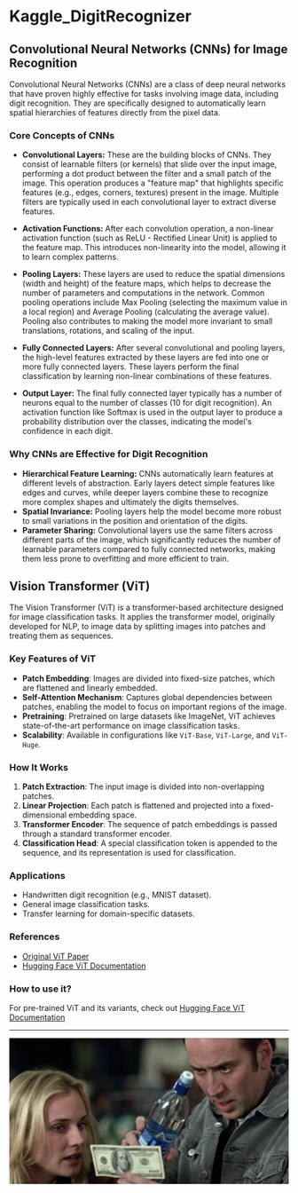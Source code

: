 # Kaggle_DigitRecognizer

## Convolutional Neural Networks (CNNs) for Image Recognition

Convolutional Neural Networks (CNNs) are a class of deep neural networks that have proven highly effective for tasks involving image data, including digit recognition. They are specifically designed to automatically learn spatial hierarchies of features directly from the pixel data.

### Core Concepts of CNNs

- **Convolutional Layers:** These are the building blocks of CNNs. They consist of learnable filters (or kernels) that slide over the input image, performing a dot product between the filter and a small patch of the image. This operation produces a "feature map" that highlights specific features (e.g., edges, corners, textures) present in the image. Multiple filters are typically used in each convolutional layer to extract diverse features.

- **Activation Functions:** After each convolution operation, a non-linear activation function (such as ReLU - Rectified Linear Unit) is applied to the feature map. This introduces non-linearity into the model, allowing it to learn complex patterns.

- **Pooling Layers:** These layers are used to reduce the spatial dimensions (width and height) of the feature maps, which helps to decrease the number of parameters and computations in the network. Common pooling operations include Max Pooling (selecting the maximum value in a local region) and Average Pooling (calculating the average value). Pooling also contributes to making the model more invariant to small translations, rotations, and scaling of the input.

- **Fully Connected Layers:** After several convolutional and pooling layers, the high-level features extracted by these layers are fed into one or more fully connected layers. These layers perform the final classification by learning non-linear combinations of these features.

- **Output Layer:** The final fully connected layer typically has a number of neurons equal to the number of classes (10 for digit recognition). An activation function like Softmax is used in the output layer to produce a probability distribution over the classes, indicating the model's confidence in each digit.

### Why CNNs are Effective for Digit Recognition

- **Hierarchical Feature Learning:** CNNs automatically learn features at different levels of abstraction. Early layers detect simple features like edges and curves, while deeper layers combine these to recognize more complex shapes and ultimately the digits themselves.
- **Spatial Invariance:** Pooling layers help the model become more robust to small variations in the position and orientation of the digits.
- **Parameter Sharing:** Convolutional layers use the same filters across different parts of the image, which significantly reduces the number of learnable parameters compared to fully connected networks, making them less prone to overfitting and more efficient to train.

## Vision Transformer (ViT)

The Vision Transformer (ViT) is a transformer-based architecture designed for image classification tasks. It applies the transformer model, originally developed for NLP, to image data by splitting images into patches and treating them as sequences.

### Key Features of ViT

- **Patch Embedding**: Images are divided into fixed-size patches, which are flattened and linearly embedded.
- **Self-Attention Mechanism**: Captures global dependencies between patches, enabling the model to focus on important regions of the image.
- **Pretraining**: Pretrained on large datasets like ImageNet, ViT achieves state-of-the-art performance on image classification tasks.
- **Scalability**: Available in configurations like `ViT-Base`, `ViT-Large`, and `ViT-Huge`.

### How It Works

1. **Patch Extraction**: The input image is divided into non-overlapping patches.
2. **Linear Projection**: Each patch is flattened and projected into a fixed-dimensional embedding space.
3. **Transformer Encoder**: The sequence of patch embeddings is passed through a standard transformer encoder.
4. **Classification Head**: A special classification token is appended to the sequence, and its representation is used for classification.

### Applications

- Handwritten digit recognition (e.g., MNIST dataset).
- General image classification tasks.
- Transfer learning for domain-specific datasets.

### References

- [Original ViT Paper](https://arxiv.org/abs/2010.11929)
- [Hugging Face ViT Documentation](https://huggingface.co/docs/transformers/model_doc/vit)

### How to use it?

For pre-trained ViT and its variants, check out [Hugging Face ViT Documentation](https://huggingface.co/docs/transformers/model_doc/vit)

---

![](featured_image.png)